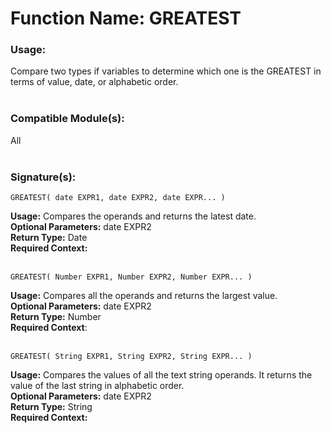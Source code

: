 # Function Name: GREATEST

### Usage:
Compare two types if variables to determine which one is the GREATEST in terms of value, date, or alphabetic order.
<br><br>

### Compatible Module(s):
All
<br><br>

### Signature(s):

```
GREATEST( date EXPR1, date EXPR2, date EXPR... )
```

**Usage:** Compares the operands and returns the latest date.<br>
**Optional Parameters:** date EXPR2<br>
**Return Type:** Date<br>
**Required Context:**<br>
<br>
```
GREATEST( Number EXPR1, Number EXPR2, Number EXPR... )
```

**Usage:** Compares all the operands and returns the largest value.<br>
**Optional Parameters:** date EXPR2<br>
**Return Type:** Number<br>
**Required Context**:<br>
<br>
```
GREATEST( String EXPR1, String EXPR2, String EXPR... )
```

**Usage:** Compares the values of all the text string operands. It returns the value of the last string in alphabetic order.<br>
**Optional Parameters:** date EXPR2<br>
**Return Type:** String<br>
**Required Context:**<br>
<br>
